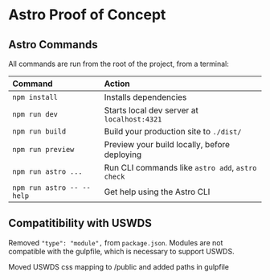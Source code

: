 # Astro Proof of Concept

## Astro Commands

All commands are run from the root of the project, from a terminal:

| Command                   | Action                                           |
| :------------------------ | :----------------------------------------------- |
| `npm install`             | Installs dependencies                            |
| `npm run dev`             | Starts local dev server at `localhost:4321`      |
| `npm run build`           | Build your production site to `./dist/`          |
| `npm run preview`         | Preview your build locally, before deploying     |
| `npm run astro ...`       | Run CLI commands like `astro add`, `astro check` |
| `npm run astro -- --help` | Get help using the Astro CLI                     |

## Compatitibility with USWDS 

Removed `"type": "module",` from `package.json`. Modules are not compatible with the gulpfile, which is necessary to support USWDS.

Moved USWDS css mapping to /public and added paths in gulpfile 